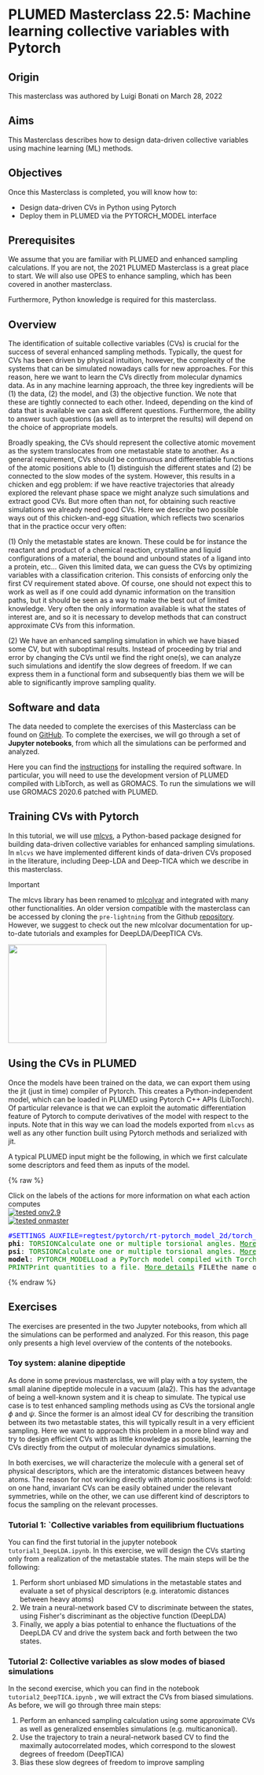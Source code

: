 # PLUMED Masterclass 22.5: Machine learning collective variables with Pytorch

## Origin 

This masterclass was authored by Luigi Bonati on March 28, 2022

## Aims

This Masterclass describes how to design data-driven collective variables using machine learning (ML) methods.

## Objectives

Once this Masterclass is completed, you will know how to:

- Design data-driven CVs in Python using Pytorch
- Deploy them in PLUMED via the PYTORCH_MODEL interface

## Prerequisites

We assume that you are familiar with PLUMED and enhanced sampling calculations. If you are not, the 2021 PLUMED Masterclass is a great place to start.  We will also use OPES to enhance sampling, which has been covered in another masterclass. 

Furthermore, Python knowledge is required for this masterclass.

## Overview

The identification of suitable collective variables (CVs) is crucial for the success of several enhanced sampling methods. Typically, the quest for CVs has been driven by physical intuition, however, the complexity of the systems that can be simulated nowadays calls for new approaches. 
For this reason, here we want to learn the CVs directly from molecular dynamics data. As in any machine learning approach, the three key ingredients will be (1) the data, (2) the model, and (3) the objective function. We note that these are tightly connected to each other. Indeed, depending on the kind of data that is available we can ask different questions. Furthermore, the ability to answer such questions (as well as to interpret the results) will depend on the choice of appropriate models. 

Broadly speaking, the CVs should represent the collective atomic movement as the system translocates from one metastable state to another.
As a general requirement, CVs should be continuous and differentiable functions of the atomic positions able to (1) distinguish the different states and (2) be connected to the slow modes of the system.
However, this results in a chicken and egg problem: if we have reactive trajectories that already explored the relevant phase space we might analyze such simulations and extract good CVs. But more often than not, for obtaining such reactive simulations we already need good CVs.
Here we describe two possible ways out of this chicken-and-egg situation, which reflects two scenarios that in the practice occur very often:

(1) Only the metastable states are known. These could be for instance the reactant and product of a chemical reaction, crystalline and liquid configurations of a material, the bound and unbound states of a ligand into a protein, etc... Given this limited data, we can guess the CVs by optimizing variables with a classification criterion.  This consists of enforcing only the first CV requirement stated above. Of course, one should not expect this to work as well as if one could add dynamic information on the transition paths, but it should be seen as a way to make the best out of limited knowledge. Very often the only information available is what the states of interest are, and so it is necessary to develop methods that can construct approximate CVs from this information. 

(2) We have an enhanced sampling simulation in which we have biased some CV, but with suboptimal results. Instead of proceeding by trial and error by changing the CVs until we find the right one(s), we can analyze such simulations and identify the slow degrees of freedom. If we can express them in a functional form and subsequently bias them we will be able to significantly improve sampling quality.

## Software and data 

The data needed to complete the exercises of this Masterclass can be found on [GitHub](https://github.com/luigibonati/masterclass-plumed/). 
To complete the exercises, we will go through a set of **Jupyter notebooks**, from which all the simulations can be performed and analyzed. 

Here you can find the [instructions](https://github.com/luigibonati/masterclass-plumed/blob/main/INSTALL.md) for installing the required software.
In particular, you will need to use the development version of PLUMED compiled with LibTorch, as well as GROMACS.
To run the simulations we will use GROMACS 2020.6 patched with PLUMED.

## Training CVs with Pytorch

In this tutorial, we will use [mlcvs](https://mlcvs.readthedocs.io/en/latest/), a Python-based package designed for building data-driven collective variables for enhanced sampling simulations. 
In `mlcvs` we have implemented different kinds of data-driven CVs proposed in the literature, including Deep-LDA and Deep-TICA which we describe in this masterclass.

> [!IMPORTANT]
> The mlcvs library has been renamed to [mlcolvar](https://mlcolvar.readthedocs.io) and integrated with many other functionalities. An older version compatible with the masterclass can be accessed by cloning the `pre-lightning` from the Github [repository](https://github.com/luigibonati/mlcolvar/). However, we suggest to check out the new mlcolvar documentation for up-to-date tutorials and examples for DeepLDA/DeepTICA CVs.
> 
> [<img src="https://raw.githubusercontent.com/luigibonati/mlcolvar/main/docs/images/logo_name_black_big.png" width="200" />](https://mlcolvar.readthedocs.io)

## Using the CVs in PLUMED

Once the models have been trained on the data, we can export them using the jit (just in time) compiler of Pytorch. This creates a Python-independent model, which can be loaded in PLUMED using Pytorch C++ APIs (LibTorch). Of particular relevance is that we can exploit the automatic differentiation feature of Pytorch to compute derivatives of the model with respect to the inputs. 
Note that in this way we can load the models exported from `mlcvs` as well as any other function built using Pytorch methods and serialized with jit. 

A typical PLUMED input might be the following, in which we first calculate some descriptors and feed them as inputs of the model.

{% raw %}
<div class="plumedpreheader">
<div class="headerInfo" id="value_details_data/INSTRUCTIONS.md_working_1.dat"> Click on the labels of the actions for more information on what each action computes </div>
<div class="containerBadge">
<div class="headerBadge"><a href="INSTRUCTIONS.md_working_1.dat.plumed.stderr"><img src="https://img.shields.io/badge/v2.9-failed-red.svg" alt="tested onv2.9" /></a></div>
<div class="headerBadge"><a href="INSTRUCTIONS.md_working_1.dat.plumed_master.stderr"><img src="https://img.shields.io/badge/master-failed-red.svg" alt="tested onmaster" /></a></div>
</div>
</div>
<pre class="plumedlisting">
<span style="color:blue" class="comment">#SETTINGS AUXFILE=regtest/pytorch/rt-pytorch_model_2d/torch_model.ptc</span>
<b name="data/INSTRUCTIONS.md_working_1.datphi" onclick='showPath("data/INSTRUCTIONS.md_working_1.dat","data/INSTRUCTIONS.md_working_1.datphi","data/INSTRUCTIONS.md_working_1.datphi","brown")'>phi</b>: <span class="plumedtooltip" style="color:green">TORSION<span class="right">Calculate one or multiple torsional angles. <a href="https://www.plumed.org/doc-master/user-doc/html/TORSION" style="color:green">More details</a><i></i></span></span> <span class="plumedtooltip">ATOMS<span class="right">the four atoms involved in the torsional angle<i></i></span></span>=5,7,9,15
<span style="display:none;" id="data/INSTRUCTIONS.md_working_1.datphi">The TORSION action with label <b>phi</b> calculates the following quantities:<table  align="center" frame="void" width="95%" cellpadding="5%"><tr><td width="5%"><b> Quantity </b>  </td><td><b> Description </b> </td></tr><tr><td width="5%">phi.value</td><td>the TORSION involving these atoms</td></tr></table></span><b name="data/INSTRUCTIONS.md_working_1.datpsi" onclick='showPath("data/INSTRUCTIONS.md_working_1.dat","data/INSTRUCTIONS.md_working_1.datpsi","data/INSTRUCTIONS.md_working_1.datpsi","brown")'>psi</b>: <span class="plumedtooltip" style="color:green">TORSION<span class="right">Calculate one or multiple torsional angles. <a href="https://www.plumed.org/doc-master/user-doc/html/TORSION" style="color:green">More details</a><i></i></span></span> <span class="plumedtooltip">ATOMS<span class="right">the four atoms involved in the torsional angle<i></i></span></span>=7,9,15,17
<span style="display:none;" id="data/INSTRUCTIONS.md_working_1.datpsi">The TORSION action with label <b>psi</b> calculates the following quantities:<table  align="center" frame="void" width="95%" cellpadding="5%"><tr><td width="5%"><b> Quantity </b>  </td><td><b> Description </b> </td></tr><tr><td width="5%">psi.value</td><td>the TORSION involving these atoms</td></tr></table></span><b name="data/INSTRUCTIONS.md_working_1.datmodel" onclick='showPath("data/INSTRUCTIONS.md_working_1.dat","data/INSTRUCTIONS.md_working_1.datmodel","data/INSTRUCTIONS.md_working_1.datmodel","brown")'>model</b>: <span class="plumedtooltip" style="color:green">PYTORCH_MODEL<span class="right">Load a PyTorch model compiled with TorchScript. <a href="https://www.plumed.org/doc-master/user-doc/html/PYTORCH_MODEL" style="color:green">More details</a><i></i></span></span> <span class="plumedtooltip">FILE<span class="right">Filename of the PyTorch compiled model<i></i></span></span>=torch_model.ptc <span class="plumedtooltip">ARG<span class="right">the labels of the values from which the function is calculated<i></i></span></span>=<b name="data/INSTRUCTIONS.md_working_1.datphi">phi</b>,<b name="data/INSTRUCTIONS.md_working_1.datpsi">psi</b>
<span style="display:none;" id="data/INSTRUCTIONS.md_working_1.datmodel">The PYTORCH_MODEL action with label <b>model</b> calculates the following quantities:<table  align="center" frame="void" width="95%" cellpadding="5%"><tr><td width="5%"><b> Quantity </b>  </td><td><b> Description </b> </td></tr><tr><td width="5%">model.node</td><td>Model outputs</td></tr></table></span><span class="plumedtooltip" style="color:green">PRINT<span class="right">Print quantities to a file. <a href="https://www.plumed.org/doc-master/user-doc/html/PRINT" style="color:green">More details</a><i></i></span></span> <span class="plumedtooltip">FILE<span class="right">the name of the file on which to output these quantities<i></i></span></span>=COLVAR <span class="plumedtooltip">ARG<span class="right">the labels of the values that you would like to print to the file<i></i></span></span>=<b name="data/INSTRUCTIONS.md_working_1.datmodel">model.node-0</b>,<b name="data/INSTRUCTIONS.md_working_1.datmodel">model.node-1</b>
</pre>
 {% endraw %} 

## Exercises

The exercises are presented in the two Jupyter notebooks, from which all the simulations can be performed and analyzed. 
For this reason, this page only presents a high level overview of the contents of the notebooks.

### Toy system: alanine dipeptide

As done in some previous masterclass, we will play with a toy system, the small alanine dipeptide molecule in a vacuum (ala2).
This has the advantage of being a well-known system and it is cheap to simulate. 
The typical use case is to test enhanced sampling methods using as CVs the torsional angle $\phi$ and $\psi$. Since the former is an almost ideal CV for describing the transition between its two metastable states, this will typically result in a very efficient sampling. 
Here we want to approach this problem in a more blind way and try to design efficient CVs with as little knowledge as possible, learning the CVs directly from the output of molecular dynamics simulations.  

In both exercises, we will characterize the molecule with a general set of physical descriptors, which are the interatomic distances between heavy atoms. 
The reason for not working directly with atomic positions is twofold: on one hand, invariant CVs can be easily obtained under the relevant symmetries, while on the other, we can use different kind of descriptors to focus the sampling on the relevant processes.

### Tutorial 1: `Collective variables from equilibrium fluctuations

You can find the first tutorial in the jupyter notebook `tutorial1_DeepLDA.ipynb`. In this exercise, we will design the CVs starting only from a realization of the metastable states. 
The main steps will be the following:

1. Perform short unbiased MD simulations in the metastable states and evaluate a set of physical descriptors (e.g. interatomic distances between heavy atoms)
2. We train a neural-network based CV to discriminate between the states, using Fisher's discriminant as the objective function (DeepLDA)
3. Finally, we apply a bias potential to enhance the fluctuations of the DeepLDA CV and drive the system back and forth between the two states.

### Tutorial 2: Collective variables as slow modes of biased simulations

In the second exercise, which you can find in the notebook `tutorial2_DeepTICA.ipynb` , we will extract the CVs from biased simulations. As before, we will go through three main steps:

1. Perform an enhanced sampling calculation using some approximate CVs as well as generalized ensembles simulations (e.g. multicanonical).
2. Use the trajectory to train a neural-network based CV to find the maximally autocorrelated modes, which correspond to the slowest degrees of freedom (DeepTICA)
3. Bias these slow degrees of freedom to improve sampling
